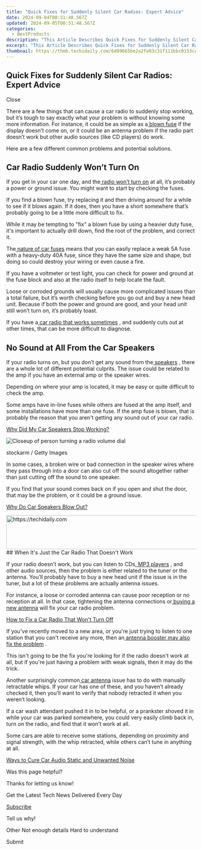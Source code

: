 ```yaml
---
title: "Quick Fixes for Suddenly Silent Car Radios: Expert Advice"
date: 2024-09-04T00:51:48.567Z
updated: 2024-09-05T00:51:48.567Z
categories:
  - BestProducts
description: "This Article Describes Quick Fixes for Suddenly Silent Car Radios: Expert Advice"
excerpt: "This Article Describes Quick Fixes for Suddenly Silent Car Radios: Expert Advice"
thumbnail: https://thmb.techidaily.com/6d09665be2a2fe83c31f111bbc0153ce5984e036a76c36457898ede132e8d028.jpg
---
```


## Quick Fixes for Suddenly Silent Car Radios: Expert Advice

Close 

 There are a few things that can cause a car radio to suddenly stop working, but it’s tough to say exactly what your problem is without knowing some more information. For instance, it could be as simple as a[ blown fuse](https://www.lifewire.com/diagnosing-blown-car-amplifier-fuse-534628) if the display doesn’t come on, or it could be an antenna problem if the radio part doesn’t work but other audio sources (like CD players) do work.

 Here are a few different common problems and potential solutions.

##  Car Radio Suddenly Won’t Turn On 

 If you get in your car one day, and the[ radio won’t turn on](https://www.lifewire.com/car-radio-wont-turn-on-534706) at all, it’s probably a power or ground issue. You might want to start by checking the fuses.

 If you find a blown fuse, try replacing it and then driving around for a while to see if it blows again. If it does, then you have a short somewhere that’s probably going to be a little more difficult to fix.

 While it may be tempting to "fix" a blown fuse by using a heavier duty fuse, it's important to actually drill down, find the root of the problem, and correct it.

 The[ nature of car fuses](https://www.lifewire.com/car-fuses-and-links-explained-4018163) means that you can easily replace a weak 5A fuse with a heavy-duty 40A fuse, since they have the same size and shape, but doing so could destroy your wiring or even cause a fire.

 If you have a voltmeter or test light, you can check for power and ground at the fuse block and also at the radio itself to help locate the fault.

 Loose or corroded grounds will usually cause more complicated issues than a total failure, but it’s worth checking before you go out and buy a new head unit. Because if both the power and ground are good, and your head unit still won’t turn on, it’s probably toast.

 If you have a[ car radio that works sometimes](https://www.lifewire.com/car-stereo-only-works-sometimes-4036329) , and suddenly cuts out at other times, that can be more difficult to diagnose.

##  No Sound at All From the Car Speakers 

 If your radio turns on, but you don’t get any sound from the[ speakers](https://www.lifewire.com/all-about-speakers-4125129) , there are a whole lot of different potential culprits. The issue could be related to the amp if you have an external amp or the speaker wires.

 Depending on where your amp is located, it may be easy or quite difficult to check the amp.

 Some amps have in-line fuses while others are fused at the amp itself, and some installations have more than one fuse. If the amp fuse is blown, that is probably the reason that you aren't getting any sound out of your car radio.

[ Why Did My Car Speakers Stop Working? ](https://www.lifewire.com/car-speakers-stopped-working-534634) 

![Closeup of person turning a radio volume dial](https://www.lifewire.com/thmb/cDkWh4AG3ZC0lYagRdptbPNmmIk=/1500x0/filters:no_upscale():max_bytes(150000):strip_icc():format(webp)/GettyImages-1189839322-a6191f04389345e3b1cd1080201cfc67.jpg) 

stockarm / Getty Images

 In some cases, a broken wire or bad connection in the speaker wires where they pass through into a door can also cut off the sound altogether rather than just cutting off the sound to one speaker.

 If you find that your sound comes back on if you open and shut the door, that may be the problem, or it could be a ground issue.

[ Why Do Car Speakers Blow Out? ](https://www.lifewire.com/why-do-car-speakers-blow-out-4088722) 

<!-- affiliate ads begin -->
<a href="https://aligracehair.sjv.io/c/5597632/1938721/19272" target="_top" id="1938721">
  <img src="//a.impactradius-go.com/display-ad/19272-1938721" border="0" alt="https://techidaily.com" width="728" height="90"/>
</a>
<img height="0" width="0" src="https://aligracehair.sjv.io/i/5597632/1938721/19272" style="position:absolute;visibility:hidden;" border="0" />
<!-- affiliate ads end -->
##  When It's Just the Car Radio That Doesn't Work 

 If your radio doesn’t work, but you can listen to CDs,[ MP3 players](https://www.lifewire.com/using-an-mp3-player-in-a-car-534616) , and other audio sources, then the problem is either related to the tuner or the antenna. You’ll probably have to buy a new head unit if the issue is in the tuner, but a lot of these problems are actually antenna issues.

 For instance, a loose or corroded antenna can cause poor reception or no reception at all. In that case, tightening the antenna connections or[ buying a new antenna](https://www.lifewire.com/choosing-a-new-car-antenna-534626) will fix your car radio problem.

[  How to Fix a Car Radio That Won't Turn Off ](https://www.lifewire.com/fixing-a-car-radio-that-wont-turn-off-534630) 

 If you've recently moved to a new area, or you're just trying to listen to one station that you can't receive any more, then an[ antenna booster may also fix the problem](https://www.lifewire.com/do-car-antenna-boosters-work-534629) .

 This isn't going to be the fix you're looking for if the radio doesn't work at all, but if you're just having a problem with weak signals, then it may do the trick.

 Another surprisingly common[ car antenna](https://www.lifewire.com/car-antenna-guide-534623) issue has to do with manually retractable whips. If your car has one of these, and you haven’t already checked it, then you’ll want to verify that nobody retracted it when you weren’t looking.

 If a car wash attendant pushed it in to be helpful, or a prankster shoved it in while your car was parked somewhere, you could very easily climb back in, turn on the radio, and find that it won’t work at all.

 Some cars are able to receive some stations, depending on proximity and signal strength, with the whip retracted, while others can’t tune in anything at all.

[  Ways to Cure Car Audio Static and Unwanted Noise ](https://www.lifewire.com/curing-car-audio-static-534627) 

Was this page helpful?

Thanks for letting us know!

 Get the Latest Tech News Delivered Every Day

[ Subscribe ](https://www.lifewire.com/#) 

Tell us why!

 Other  Not enough details  Hard to understand 

 Submit 

<ins class="adsbygoogle"
     style="display:block"
     data-ad-format="autorelaxed"
     data-ad-client="ca-pub-7571918770474297"
     data-ad-slot="1223367746"></ins>



<ins class="adsbygoogle"
     style="display:block"
     data-ad-client="ca-pub-7571918770474297"
     data-ad-slot="8358498916"
     data-ad-format="auto"
     data-full-width-responsive="true"></ins>


